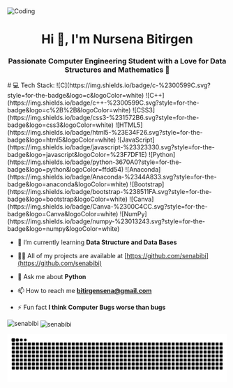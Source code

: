 
<img align="center" alt="Coding" width="1000" height="400" src="https://media3.giphy.com/media/ny4AEe9yEqsRa/giphy.gif">





<h1 align="center">Hi 👋, I'm Nursena Bitirgen</h1>
<h3 align="center">Passionate Computer Engineering Student with a Love for Data Structures and Mathematics 🚀</h3>
# 💻 Tech Stack:
![C](https://img.shields.io/badge/c-%2300599C.svg?style=for-the-badge&logo=c&logoColor=white) ![C++](https://img.shields.io/badge/c++-%2300599C.svg?style=for-the-badge&logo=c%2B%2B&logoColor=white) ![CSS3](https://img.shields.io/badge/css3-%231572B6.svg?style=for-the-badge&logo=css3&logoColor=white) ![HTML5](https://img.shields.io/badge/html5-%23E34F26.svg?style=for-the-badge&logo=html5&logoColor=white) ![JavaScript](https://img.shields.io/badge/javascript-%23323330.svg?style=for-the-badge&logo=javascript&logoColor=%23F7DF1E) ![Python](https://img.shields.io/badge/python-3670A0?style=for-the-badge&logo=python&logoColor=ffdd54) ![Anaconda](https://img.shields.io/badge/Anaconda-%2344A833.svg?style=for-the-badge&logo=anaconda&logoColor=white) ![Bootstrap](https://img.shields.io/badge/bootstrap-%238511FA.svg?style=for-the-badge&logo=bootstrap&logoColor=white) ![Canva](https://img.shields.io/badge/Canva-%2300C4CC.svg?style=for-the-badge&logo=Canva&logoColor=white) ![NumPy](https://img.shields.io/badge/numpy-%23013243.svg?style=for-the-badge&logo=numpy&logoColor=white)

- 🌱 I’m currently learning **Data Structure and Data Bases**

- 👨‍💻 All of my projects are available at [https://github.com/senabibi](https://github.com/senabibi)

- 💬 Ask me about **Python**

- 📫 How to reach me **bitirgensena@gmail.com**

- ⚡ Fun fact **I think Computer Bugs worse than bugs**



<p><img align="left" src="https://github-readme-stats.vercel.app/api/top-langs?username=senabibi&show_icons=true&locale=en&layout=compact" alt="senabibi" /></p>

<p>&nbsp;<img align="center" src="https://github-readme-stats.vercel.app/api?username=senabibi&show_icons=true&locale=en" alt="senabibi" /></p>

<picture>
  <source media="(prefers-color-scheme: dark)" srcset="https://raw.githubusercontent.com/senabibi/senabibi/output/github-contribution-grid-snake-dark.svg">
  <source media="(prefers-color-scheme: light)" srcset="https://raw.githubusercontent.com/senabibi/senabibi/output/github-contribution-grid-snake.svg">
  <img alt="github contribution grid snake animation" src="https://raw.githubusercontent.com/senabibi/senabibi/output/github-contribution-grid-snake.svg">
</picture>


